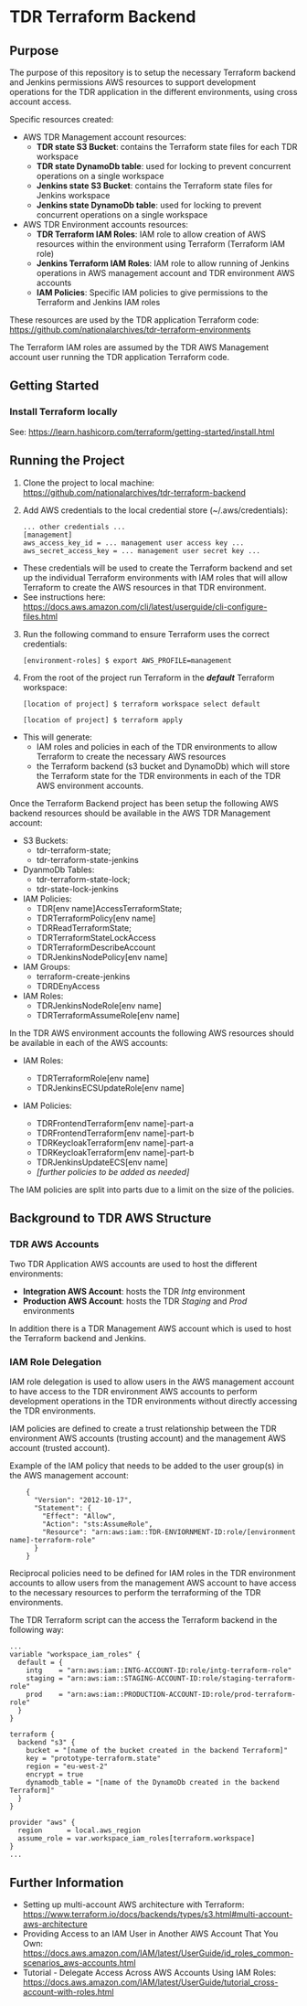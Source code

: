 # TDR Terraform Backend

## Purpose

The purpose of this repository is to setup the necessary Terraform backend and Jenkins permissions AWS resources to support development operations for the TDR application in the different environments, using cross account access.

Specific resources created:
* AWS TDR Management account resources:
  * **TDR state S3 Bucket**: contains the Terraform state files for each TDR workspace
  * **TDR state DynamoDb table**: used for locking to prevent concurrent operations on a single workspace
  * **Jenkins state S3 Bucket**: contains the Terraform state files for Jenkins workspace
  * **Jenkins state DynamoDb table**: used for locking to prevent concurrent operations on a single workspace
* AWS TDR Environment accounts resources:
  * **TDR Terraform IAM Roles**: IAM role to allow creation of AWS resources within the environment using Terraform (Terraform IAM role)
  * **Jenkins Terraform IAM Roles**: IAM role to allow running of Jenkins operations in AWS management account and TDR environment AWS accounts
  * **IAM Policies**: Specific IAM policies to give permissions to the Terraform and Jenkins IAM roles

These resources are used by the TDR application Terraform code: https://github.com/nationalarchives/tdr-terraform-environments

The Terraform IAM roles are assumed by the TDR AWS Management account user running the TDR application Terraform code.

## Getting Started

### Install Terraform locally

See: https://learn.hashicorp.com/terraform/getting-started/install.html

## Running the Project

1. Clone the project to local machine: https://github.com/nationalarchives/tdr-terraform-backend

2. Add AWS credentials to the local credential store (~/.aws/credentials):

   ```
   ... other credentials ...
   [management]
   aws_access_key_id = ... management user access key ...
   aws_secret_access_key = ... management user secret key ...
   ```

  * These credentials will be used to create the Terraform backend and set up the individual Terraform environments with IAM roles that will allow Terraform to create the AWS resources in that TDR environment.
  * See instructions here: https://docs.aws.amazon.com/cli/latest/userguide/cli-configure-files.html

3. Run the following command to ensure Terraform uses the correct credentials:

   ```
   [environment-roles] $ export AWS_PROFILE=management
   ```
   
4. From the root of the project run Terraform in the ***default*** Terraform workspace:

   ```
   [location of project] $ terraform workspace select default   
   
   [location of project] $ terraform apply
   ```

  * This will generate:
    * IAM roles and policies in each of the TDR environments to allow Terraform to create the necessary AWS resources
    * the Terraform backend (s3 bucket and DynamoDb) which will store the Terraform state for the TDR environments in each of the TDR AWS environment accounts.

Once the Terraform Backend project has been setup the following AWS backend resources should be available in the AWS TDR Management account:

  * S3 Buckets: 
    * tdr-terraform-state; 
    * tdr-terraform-state-jenkins
  * DyanmoDb Tables: 
    * tdr-terraform-state-lock; 
    * tdr-state-lock-jenkins  
  * IAM Policies: 
    * TDR[env name]AccessTerraformState;    
    * TDRTerraformPolicy[env name] 
    * TDRReadTerraformState; 
    * TDRTerraformStateLockAccess
    * TDRTerraformDescribeAccount
    * TDRJenkinsNodePolicy[env name]
  * IAM Groups:
    * terraform-create-jenkins
    * TDRDEnyAccess
  * IAM Roles:
    * TDRJenkinsNodeRole[env name]
    * TDRTerraformAssumeRole[env name] 
  
In the TDR AWS environment accounts the following AWS resources should be available in each of the AWS accounts:
  * IAM Roles: 
    * TDRTerraformRole[env name]
    * TDRJenkinsECSUpdateRole[env name]
  
  * IAM Policies:
    * TDRFrontendTerraform[env name]-part-a
    * TDRFrontendTerraform[env name]-part-b
    * TDRKeycloakTerraform[env name]-part-a
    * TDRKeycloakTerraform[env name]-part-b
    * TDRJenkinsUpdateECS[env name]
    * *[further policies to be added as needed]*   

The IAM policies are split into parts due to a limit on the size of the policies.

## Background to TDR AWS Structure

### TDR AWS Accounts

Two TDR Application AWS accounts are used to host the different environments:
* **Integration AWS Account**: hosts the TDR *Intg* environment
* **Production AWS Account**: hosts the TDR *Staging* and *Prod* environments

In addition there is a TDR Management AWS account which is used to host the Terraform backend and Jenkins.

### IAM Role Delegation

IAM role delegation is used to allow users in the AWS management account to have access to the TDR environment AWS accounts to perform development operations in the TDR environments without directly accessing the TDR environments.

IAM policies are defined to create a trust relationship between the TDR environment AWS accounts (trusting account) and the management AWS account (trusted account).

Example of the IAM policy that needs to be added to the user group(s) in the AWS management account:
 
```
    {
      "Version": "2012-10-17",
      "Statement": {
        "Effect": "Allow",
        "Action": "sts:AssumeRole",
        "Resource": "arn:aws:iam::TDR-ENVIORNMENT-ID:role/[environment name]-terraform-role"
      }
    }
```

Reciprocal policies need to be defined for IAM roles in the TDR environment accounts to allow users from the management AWS account to have access to the necessary resources to perform the terraforming of the TDR environments.

The TDR Terraform script can the access the Terraform backend in the following way:

```
...
variable "workspace_iam_roles" {
  default = {
    intg    = "arn:aws:iam::INTG-ACCOUNT-ID:role/intg-terraform-role"
    staging = "arn:aws:iam::STAGING-ACCOUNT-ID:role/staging-terraform-role"
    prod    = "arn:aws:iam::PRODUCTION-ACCOUNT-ID:role/prod-terraform-role"
  }
}

terraform {
  backend "s3" {
    bucket = "[name of the bucket created in the backend Terraform]"
    key = "prototype-terraform.state"
    region = "eu-west-2"
    encrypt = true
    dynamodb_table = "[name of the DynamoDb created in the backend Terraform]"
  }
}

provider "aws" {
  region      = local.aws_region
  assume_role = var.workspace_iam_roles[terraform.workspace]
}
...

```

## Further Information

* Setting up multi-account AWS architecture with Terraform: https://www.terraform.io/docs/backends/types/s3.html#multi-account-aws-architecture
* Providing Access to an IAM User in Another AWS Account That You Own: https://docs.aws.amazon.com/IAM/latest/UserGuide/id_roles_common-scenarios_aws-accounts.html
* Tutorial - Delegate Access Across AWS Accounts Using IAM Roles: https://docs.aws.amazon.com/IAM/latest/UserGuide/tutorial_cross-account-with-roles.html
